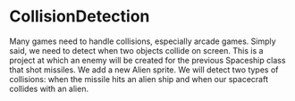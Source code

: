 # CollisionDetection
Many games need to handle collisions, especially arcade games. Simply said, we need to detect when two objects collide on screen.
This is a project at which an enemy will be created for the previous Spaceship class that shot missiles.
We add a new Alien sprite. We will detect two types of collisions: when the missile hits an alien ship and when our spacecraft collides with an alien.
